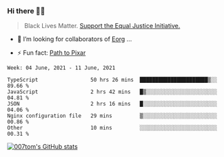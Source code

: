 ### Hi there 👋🏿

<!--
**007tom/007tom** is a ✨ _special_ ✨ repository because its `README.md` (this file) appears on your GitHub profile.

Here are some ideas to get you started:
-->

> Black Lives Matter. [Support the Equal Justice Initiative.](https://support.eji.org/give/153413/#!/donation/checkout)

<!--
- 🔭 I’m currently working on ...
- 🌱 I’m currently learning ...
-->
- 👯 I’m looking for collaborators of [Eorg](https://github.com/zhyd1997/Eorg) ...

<!--
- 🤔 I’m looking for help with ...
- 💬 Ask me about ...
- 📫 How to reach me: ...
- 😄 Pronouns: ...
-->

- ⚡ Fun fact: [Path to Pixar](https://bunnyhobby.github.io/)
<!--
-->

<!--START_SECTION:waka-->
```text
Week: 04 June, 2021 - 11 June, 2021

TypeScript                 50 hrs 26 mins  ██████████████████████▒░░   89.66 % 
JavaScript                 2 hrs 42 mins   █▒░░░░░░░░░░░░░░░░░░░░░░░   04.81 % 
JSON                       2 hrs 16 mins   █░░░░░░░░░░░░░░░░░░░░░░░░   04.06 % 
Nginx configuration file   29 mins         ▒░░░░░░░░░░░░░░░░░░░░░░░░   00.86 % 
Other                      10 mins         ░░░░░░░░░░░░░░░░░░░░░░░░░   00.31 % 
```
<!--END_SECTION:waka-->


[![007tom's GitHub stats](https://github-readme-stats.vercel.app/api?username=007tom&count_private=true&show_icons=true&theme=react)
](https://github.com/anuraghazra/github-readme-stats)
